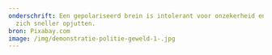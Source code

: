 ```yaml
---
onderschrift: Een gepolariseerd brein is intolerant voor onzekerheid en laat
  zich sneller opjutten.
bron: Pixabay.com
image: /img/demonstratie-politie-geweld-1-.jpg
---
```

